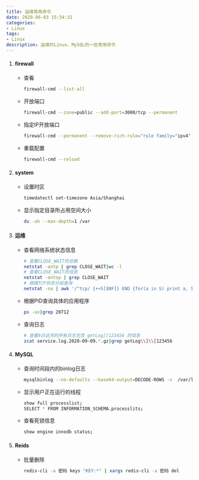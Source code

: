 ```yaml
---
title: 运维常用命令
date: 2020-06-03 15:54:31
categories: 
- Linux
tags:
- Linux
description: 运维时Linux，MySQL的一些常用命令
---
```


1. #### firewall

    - 查看
        ```bash
        firewall-cmd --list-all
        ```

    - 开放端口
        ```bash
        firewall-cmd --zone=public --add-port=3000/tcp --permanent
        ```

    - 指定IP开放端口
        ```bash
        firewall-cmd --permanent --remove-rich-rule="rule family="ipv4" source address="111.111.111.111" port protocol="tcp" port="3000" accept"
        ```

    - 重载配置
        ```bash
        firewall-cmd --reload
        ```

2. #### system

    - 设置时区
        ```bash
        timedatectl set-timezone Asia/Shanghai
        ```

    - 显示指定目录所占用空间大小
        ```bash
        du -ah --max-depth=1 /var
        ```

3. #### 运维

    - 查看网络系统状态信息
        ```bash
        # 查看CLOSE_WAIT的总数
        netstat -antp | grep CLOSE_WAIT|wc -l
        # 查看CLOSE_WAIT的信息
        netstat -antop | grep CLOSE_WAIT
        # 根据TCP状态分组查询
        netstat -na | awk '/^tcp/ {++S[$NF]} END {for(a in S) print a, S[a]}'
        ```

    - 根据PID查询具体的应用程序
        ```bash
        ps -ax|grep 20712
        ```

    - 查询日志
        ```bash
        # 查看9日这天的所有日志包含 getLog][123456 的信息
        zcat service.log.2020-09-09.*.gz|grep getLog\\]\\[123456
        ```

4. #### MySQL
   
    - 查询时间段内的binlog日志
        ```bash
        mysqlbinlog --no-defaults --base64-output=DECODE-ROWS -v  /var/lib/mysql/mysql-bin.000001 --start-datetime '2020-10-09 15:00:00' --stop-datetime '2020-10-09 16:00:00' > /tmp/mysql.sql
        ```

    - 显示用户正在运行的线程
        ```bash
        show full processlist;
        SELECT * FROM INFORMATION_SCHEMA.processlits;
        ```

    - 查看死锁信息
        ```bash
        show engine innodb status;
        ```

5. #### Reids

    - 批量删除
        ```bash
        redis-cli -a 密码 keys "KEY:*" | xargs redis-cli -a 密码 del
        ```